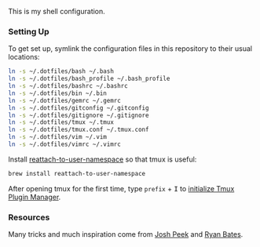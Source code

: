 This is my shell configuration.

### Setting Up

To get set up, symlink the configuration files in this repository to their usual locations:

```sh
ln -s ~/.dotfiles/bash ~/.bash
ln -s ~/.dotfiles/bash_profile ~/.bash_profile
ln -s ~/.dotfiles/bashrc ~/.bashrc
ln -s ~/.dotfiles/bin ~/.bin
ln -s ~/.dotfiles/gemrc ~/.gemrc
ln -s ~/.dotfiles/gitconfig ~/.gitconfig
ln -s ~/.dotfiles/gitignore ~/.gitignore
ln -s ~/.dotfiles/tmux ~/.tmux
ln -s ~/.dotfiles/tmux.conf ~/.tmux.conf
ln -s ~/.dotfiles/vim ~/.vim
ln -s ~/.dotfiles/vimrc ~/.vimrc
```

Install [reattach-to-user-namespace](https://github.com/ChrisJohnsen/tmux-MacOSX-pasteboard) so
that tmux is useful:

```sh
brew install reattach-to-user-namespace
```

After opening tmux for the first time, type `prefix` + <kbd>I</kbd> to
[initialize Tmux Plugin Manager](https://github.com/tmux-plugins/tpm).

### Resources

Many tricks and much inspiration come from [Josh Peek](https://github.com/josh/dotfiles)
and [Ryan Bates](https://github.com/ryanb/dotfiles).


